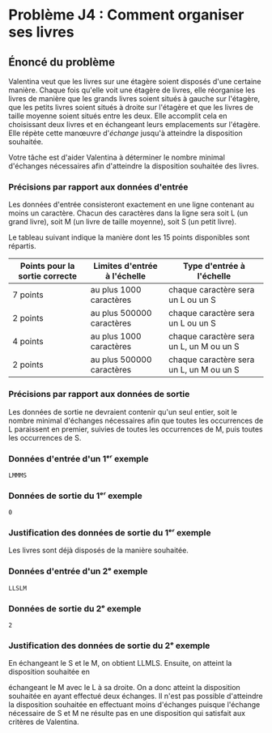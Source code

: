 # Problème J4 : Comment organiser ses livres

## Énoncé du problème

Valentina veut que les livres sur une étagère soient disposés d'une
certaine manière. Chaque fois qu'elle voit une étagère de livres, elle
réorganise les livres de manière que les grands livres soient situés à
gauche sur l'étagère, que les petits livres soient situés à droite sur
l'étagère et que les livres de taille moyenne soient situés entre les
deux. Elle accomplit cela en choisissant deux livres et en échangeant
leurs emplacements sur l'étagère. Elle répète cette manœuvre d'*échange*
jusqu'à atteindre la disposition souhaitée.

Votre tâche est d'aider Valentina à déterminer le nombre minimal
d'échanges nécessaires afin d'atteindre la disposition souhaitée des
livres.

### Précisions par rapport aux données d'entrée

Les données d'entrée consisteront exactement en une ligne contenant au
moins un caractère. Chacun des caractères dans la ligne sera soit L (un
grand livre), soit M (un livre de taille moyenne), soit S (un petit
livre).

Le tableau suivant indique la manière dont les 15 points disponibles
sont répartis.

  | Points pour la sortie correcte 	| Limites d'entrée à l'échelle     	| Type d'entrée à l'échelle                       	|
|--------------------------------	|----------------------------------	|-------------------------------------------------	|
|     7 points                   	|     au plus 1000 caractères      	|     chaque caractère sera un L ou un S          	|
|     2 points                   	|     au plus 500000 caractères    	|     chaque caractère sera un L ou un S          	|
|     4 points                   	|     au plus 1000 caractères      	|     chaque caractère sera un L, un M ou un S    	|
|     2 points                   	|     au plus 500000 caractères    	|     chaque caractère sera un L, un M ou un S    	|

### Précisions par rapport aux données de sortie

Les données de sortie ne devraient contenir qu'un seul entier, soit le
nombre minimal d'échanges nécessaires afin que toutes les occurrences de
L paraissent en premier, suivies de toutes les occurrences de M, puis
toutes les occurrences de S.

### Données d'entrée d'un 1ᵉʳ exemple

```
LMMMS
```

### Données de sortie du 1ᵉʳ exemple

```
0
```

### Justification des données de sortie du 1ᵉʳ exemple

Les livres sont déjà disposés de la manière souhaitée.

### Données d'entrée d'un 2ᵉ exemple

```
LLSLM
```

### Données de sortie du 2ᵉ exemple

```
2
```

### Justification des données de sortie du 2ᵉ exemple

En échangeant le S et le M, on obtient LLMLS. Ensuite, on atteint la
disposition souhaitée en

échangeant le M avec le L à sa droite. On a donc atteint la disposition
souhaitée en ayant effectué deux échanges. Il n'est pas possible
d'atteindre la disposition souhaitée en effectuant moins d'échanges
puisque l'échange nécessaire de S et M ne résulte pas en une disposition
qui satisfait aux critères de Valentina.

